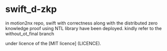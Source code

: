 # swift_d-zkp
in motion2nx repo, swift with correctness along with the distributed zero knowledge proof using NTL library have been deployed. 
kindly refer to the without_ot_final branch

under licence of the [MIT licence] (LICENCE). 
